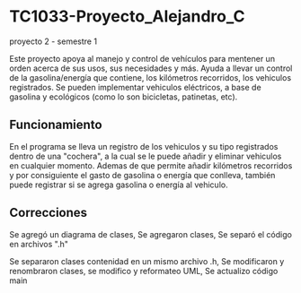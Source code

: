 # TC1033-Proyecto_Alejandro_C
proyecto 2 - semestre 1

Este proyecto apoya al manejo y control de vehículos para mentener un orden acerca de sus usos, sus necesidades y más. Ayuda a llevar un control de la gasolina/energía que contiene, los kilómetros recorridos, los vehiculos registrados. Se pueden implementar vehiculos eléctricos, a base de gasolina y ecológicos (como lo son bicicletas, patinetas, etc).

## Funcionamiento
En el programa se lleva un registro de los vehiculos y su tipo registrados dentro de una "cochera", a la cual se le puede añadir y eliminar vehiculos en cualquier momento. Ademas de que permite añadir kilómetros recorridos y por consiguiente el gasto de gasolina o energía que conlleva, también puede registrar si se agrega gasolina o energía al vehiculo.

## Correcciones
Se agregó un diagrama de clases,
Se agregaron clases,
Se separó el código en archivos ".h"

Se separaron clases contenidad en un mismo archivo .h,
Se modificaron y renombraron clases, se modifico y reformateo UML,
Se actualizo código main
